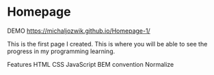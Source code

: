 # Homepage

DEMO
https://michaljozwik.github.io/Homepage-1/



This is the first page I created. This is where you will be able to see the progress in my programming learning.

Features
HTML
CSS
JavaScript
BEM convention
Normalize
